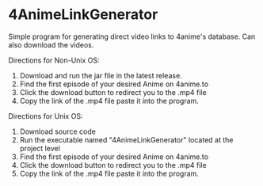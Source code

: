 # 4AnimeLinkGenerator
Simple program for generating direct video links to 4anime's database. Can also download the videos.

Directions for Non-Unix OS:
1. Download and run the jar file in the latest release.
2. Find the first episode of your desired Anime on 4anime.to
3. Click the download button to redirect you to the .mp4 file 
4. Copy the link of the .mp4 file paste it into the program.

Directions for Unix OS:
1. Download source code
2. Run the executable named "4AnimeLinkGenerator" located at the project level
3. Find the first episode of your desired Anime on 4anime.to
4. Click the download button to redirect you to the .mp4 file 
5. Copy the link of the .mp4 file paste it into the program.
